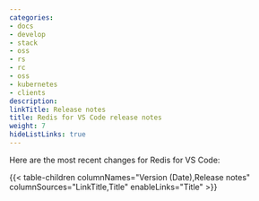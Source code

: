 ```yaml
---
categories:
- docs
- develop
- stack
- oss
- rs
- rc
- oss
- kubernetes
- clients
description:
linkTitle: Release notes
title: Redis for VS Code release notes
weight: 7
hideListLinks: true
---
```


Here are the most recent changes for Redis for VS Code:

{{< table-children columnNames="Version (Date),Release notes" columnSources="LinkTitle,Title" enableLinks="Title" >}}